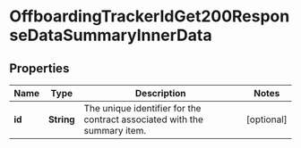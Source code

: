 

# OffboardingTrackerIdGet200ResponseDataSummaryInnerData


## Properties

| Name | Type | Description | Notes |
|------------ | ------------- | ------------- | -------------|
|**id** | **String** | The unique identifier for the contract associated with the summary item. |  [optional] |



